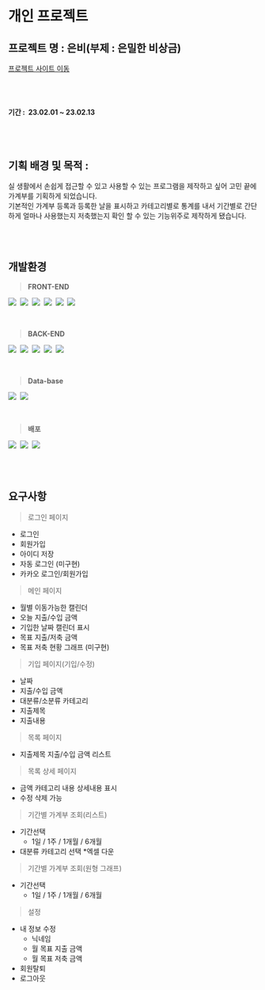 # 개인 프로젝트<br />

## 프로젝트 명 : 은비(부제 : 은밀한 비상금)
[프로젝트 사이트 이동](http://43.201.97.168/)<br />

<br /><br />
#### 기간 :&nbsp; 23.02.01 ~ 23.02.13
<br /><br />

## 기획 배경 및 목적 :<br />
실 생활에서 손쉽게 접근할 수 있고 사용할 수 있는 프로그램을 제작하고 싶어 고민 끝에 가계부를 기획하게 되었습니다.<br />
기본적인 가계부 등록과 등록한 날을 표시하고 카테고리별로 통계를 내서 기간별로 간단하게 얼마나 사용했는지 저축했는지 확인 할 수 있는 기능위주로 제작하게 됐습니다.

<br /><br />

## 개발환경<br />

><b>FRONT-END</b><br />

<img src="https://img.shields.io/badge/HTML5-E34F26?style=for-the-badge&logo=HTML5&logoColor=white">&nbsp;
<img src="https://img.shields.io/badge/css3-1572B6?style=for-the-badge&logo=css3&logoColor=white">&nbsp;
<img src="https://img.shields.io/badge/JavaScript-F7DF1E?style=for-the-badge&logo=javascript&logoColor=white">&nbsp;
<img src="https://img.shields.io/badge/jquery-0769AD?style=for-the-badge&logo=jquery&logoColor=white">&nbsp;
<img src="https://img.shields.io/badge/Bootstrap-7952B3?style=for-the-badge&logo=Bootstrap&logoColor=white">&nbsp;
<img src="https://img.shields.io/badge/Thymeleaf-005F0F?style=for-the-badge&logo=Thymeleaf&logoColor=white">&nbsp;

<br />

><b>BACK-END</b><br />

<img src="https://img.shields.io/badge/Spring-6DB33F?style=for-the-badge&logo=Spring&logoColor=white">&nbsp;
<img src="https://img.shields.io/badge/Spring Boot-6DB33F?style=for-the-badge&logo=Spring Boot&logoColor=white">&nbsp;
<img src="https://img.shields.io/badge/Spring Security-6DB33F?style=for-the-badge&logo=Spring Security&logoColor=white">&nbsp;
<img src="https://img.shields.io/badge/JPA-6DB33F?style=for-the-badge&logo=JPA&logoColor=white">&nbsp;
<img src="https://img.shields.io/badge/JAVA-E34F26?style=for-the-badge&logo=JAVA&logoColor=white">&nbsp;

<br />

><b>Data-base</b><br />

<img src="https://img.shields.io/badge/MySQL-4479A1?style=for-the-badge&logo=MySQL&logoColor=white">&nbsp;
<img src="https://img.shields.io/badge/querydsl-4479A1?style=for-the-badge&logo=querydsl&logoColor=white">&nbsp;

<br />

><b>배포</b><br />

<img src="https://img.shields.io/badge/Slack-4A154B?style=for-the-badge&logo=Slack&logoColor=white">&nbsp;
<img src="https://img.shields.io/badge/GitHub-181717?style=for-the-badge&logo=GitHub&logoColor=white">&nbsp;
<img src="https://img.shields.io/badge/Amazon AWS-232F3E?style=for-the-badge&logo=Amazon AWS&logoColor=white">&nbsp;

<br /><br />

## 요구사항<br />
> 로그인 페이지
* 로그인
* 회원가입
* 아이디 저장
* 자동 로그인 (미구현)
* 카카오 로그인/회원가입

> 메인 페이지
* 월별 이동가능한 캘린더
* 오늘 지출/수입 금액
* 기입한 날짜 캘린더 표시
* 목표 지출/저축 금액
* 목표 저축 현황 그래프 (미구현)

> 기입 페이지(기입/수정)
* 날짜
* 지출/수입 금액
* 대분류/소분류 카테고리
* 지출제목
* 지출내용

> 목록 페이지
* 지출제목 지출/수입 금액 리스트

> 목록 상세 페이지
* 금액 카테고리 내용 상세내용 표시
* 수정 삭제 가능

> 기간별 가계부 조회(리스트)
* 기간선택
  - 1일 / 1주 / 1개월 / 6개월
* 대분류 카테고리 선택
*엑셀 다운

> 기간별 가계부 조회(원형 그래프)
* 기간선택
  - 1일 / 1주 / 1개월 / 6개월

> 설정
* 내 정보 수정
  - 닉네임
  - 월 목표 지출 금액
  - 월 목표 저축 금액
* 회원탈퇴
* 로그아웃

<br /><br />


